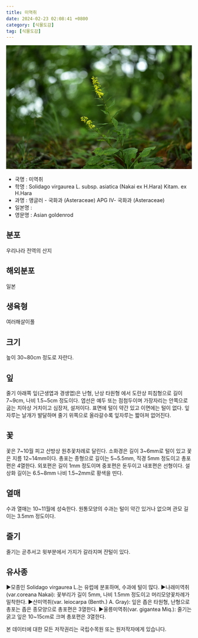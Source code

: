 ```yaml
---
title: 미역취
date: 2024-02-23 02:08:41 +0800
category: [식물도감]
tag: [식물도감]
---
```




![미역취](/assets/img/fileUpload/plants/basic/Compositae/Solidago/1000781/1000781_2020_1_th2.JPG)
- 국명 : 미역취
- 학명 : Solidago virgaurea L. subsp. asiatica (Nakai ex H.Hara) Kitam. ex H.Hara
- 과명 : 앵글러 - 국화과 (Asteraceae) APG Ⅳ- 국화과 (Asteraceae)
- 일본명 : 
- 영문명 : Asian goldenrod


## 분포
우리나라 전역의 산지
## 해외분포
일본
## 생육형
여러해살이풀
## 크기
높이 30~80cm 정도로 자란다.
## 잎
줄기 아래쪽 잎(근생엽과 경생엽)은 난형, 난상 타원형 에서 도란상 피침형으로 길이 7~9cm, 나비 1.5~5cm 정도이다. 엽선은 예두 또는 점첨두이며 가장자리는 안쪽으로 굽는 치아상 거치이고 심장저, 설저이다. 표면에 털이 약간 있고 이면에는 털이 없다. 잎자루는 날개가 발달하며 줄기 위쪽으로 올라갈수록 잎자루는 짧아져 없어진다.
## 꽃
꽃은 7~10월 피고 산방상 원추꽃차례로 달린다. 소화경은 길이 3~6mm로 털이 있고 꽃은 지름 12~14mm이다. 총포는 종형으로 길이는 5~5.5mm, 직경 5mm 정도이고 총포편은 4열한다. 외포편은 길이 1mm 정도이며 중포편은 둔두이고 내포편은 선형이다. 설상화 길이는 6.5~8mm 나비 1.5~2mm로 황색을 띤다.
## 열매
수과 열매는 10~11월에 성숙한다. 원통모양의 수과는 털이 약간 있거나 없으며 관모 길이는 3.5mm 정도이다.
## 줄기
줄기는 곧추서고 윗부분에서 가지가 갈라지며 잔털이 있다.
## 유사종
▶모종인 Solidago virgaurea L.는 유럽에 분포하며, 수과에 털이 많다.
▶나래미역취(var.coreana Nakai): 꽃부리가 길이 5mm, 나비 1.5mm 정도이고 머리모양꽃차례가 밀착한다. 
▶산미역취(var. leiocarpa (Benth.) A. Gray): 잎은 좁은 타원형, 난형으로 총포는 좁은 종모양으로 총포편은 3열한다. 
▶울릉미역취(var. gigantea Miq.): 줄기는 굵고 잎은 10~15cm로 크며 총포편은 3열한다.






본 데이터에 대한 모든 저작권리는 국립수목원 또는 원저작자에게 있습니다.
